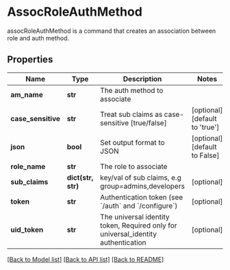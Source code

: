 # AssocRoleAuthMethod

assocRoleAuthMethod is a command that creates an association between role and auth method.
## Properties
Name | Type | Description | Notes
------------ | ------------- | ------------- | -------------
**am_name** | **str** | The auth method to associate | 
**case_sensitive** | **str** | Treat sub claims as case-sensitive [true/false] | [optional] [default to 'true']
**json** | **bool** | Set output format to JSON | [optional] [default to False]
**role_name** | **str** | The role to associate | 
**sub_claims** | **dict(str, str)** | key/val of sub claims, e.g group&#x3D;admins,developers | [optional] 
**token** | **str** | Authentication token (see &#x60;/auth&#x60; and &#x60;/configure&#x60;) | [optional] 
**uid_token** | **str** | The universal identity token, Required only for universal_identity authentication | [optional] 

[[Back to Model list]](../README.md#documentation-for-models) [[Back to API list]](../README.md#documentation-for-api-endpoints) [[Back to README]](../README.md)


